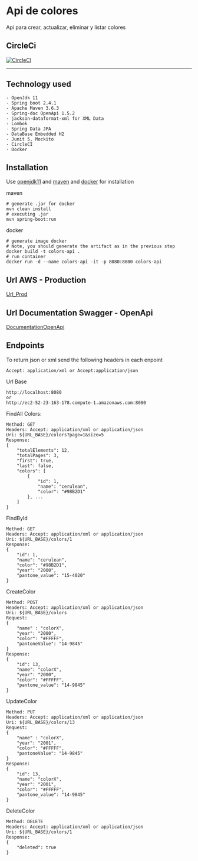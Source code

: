Api de colores
===================
Api para crear, actualizar, eliminar y listar colores

## CircleCi
[![CircleCI](https://circleci.com/gh/Giancarlo2709/colors-api/tree/master.svg?style=svg)](https://circleci.com/gh/Giancarlo2709/colors-api/tree/master)

* * * * *
## Technology used
```
- OpenJdk 11
- Spring boot 2.4.1
- Apache Maven 3.6.3
- Spring-doc OpenApi 1.5.2
- jackson-dataformat-xml for XML Data
- Lombok
- Spring Data JPA
- DataBase Embedded H2
- Junit 5, Mockito
- CircleCI
- Docker
```

## Installation
Use [openjdk11](https://openjdk.java.net/install/)
and [maven](https://maven.apache.org/install.html) 
and [docker](https://docs.docker.com/engine/install/)
for installation

maven
```
# generate .jar for docker
mvn clean install
# executing .jar
mvn spring-boot:run
```

docker
```
# generate image docker 
# Note, you should generate the artifact as in the previous step
docker build -t colors-api .
# run container
docker run -d --name colors-api -it -p 8080:8080 colors-api
```

## Url AWS - Production
[Url_Prod](http://ec2-52-23-163-178.compute-1.amazonaws.com:8080/colors)

## Url Documentation Swagger - OpenApi
[DocumentationOpenApi](http://ec2-52-23-163-178.compute-1.amazonaws.com:8080/swagger-ui.html)

## Endpoints
To return json or xml send the following headers in each enpoint
```
Accept: application/xml or Accept:application/json
```

Url Base
```
http://localhost:8080 
or
http://ec2-52-23-163-178.compute-1.amazonaws.com:8080
```

FindAll Colors:
```
Method: GET
Headers: Accept: application/xml or application/json
Uri: ${URL_BASE}/colors?page=1&size=5
Response: 
{
    "totalElements": 12,
    "totalPages": 3,
    "first": true,
    "last": false,
    "colors": [
        {
            "id": 1,
            "name": "cerulean",
            "color": "#98B2D1"
        }, ...
    ]
}
```

FindById
```
Method: GET
Headers: Accept: application/xml or application/json
Uri: ${URL_BASE}/colors/1
Response: 
{
    "id": 1,
    "name": "cerulean",
    "color": "#98B2D1",
    "year": "2000",
    "pantone_value": "15-4020"
}
```

CreateColor
```
Method: POST
Headers: Accept: application/xml or application/json
Uri: ${URL_BASE}/colors
Request:
{
    "name" : "colorX",
    "year": "2000",
    "color": "#FFFFF",
    "pantoneValue": "14-9845"
}
Response:
{
    "id": 13,
    "name": "colorX",
    "year": "2000",
    "color": "#FFFFF",
    "pantone_value": "14-9845"
}
```

UpdateColor
```
Method: PUT
Headers: Accept: application/xml or application/json
Uri: ${URL_BASE}/colors/13
Request:
{
    "name" : "colorX",
    "year": "2001",
    "color": "#FFFFF",
    "pantoneValue": "14-9845"
}
Response:
{
    "id": 13,
    "name": "colorX",
    "year": "2001",
    "color": "#FFFFF",
    "pantone_value": "14-9845"
}
```

DeleteColor
```
Method: DELETE
Headers: Accept: application/xml or application/json
Uri: ${URL_BASE}/colors/1
Response: 
{
    "deleted": true
}
```

